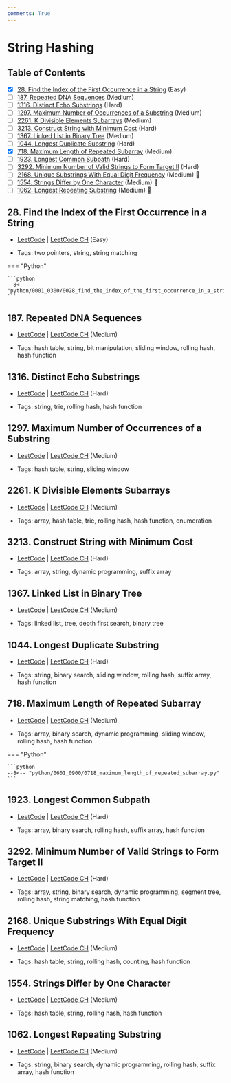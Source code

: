 ```yaml
---
comments: True
---
```


# String Hashing

## Table of Contents

- [x] [28. Find the Index of the First Occurrence in a String](https://leetcode.cn/problems/find-the-index-of-the-first-occurrence-in-a-string/) (Easy)
- [ ] [187. Repeated DNA Sequences](https://leetcode.cn/problems/repeated-dna-sequences/) (Medium)
- [ ] [1316. Distinct Echo Substrings](https://leetcode.cn/problems/distinct-echo-substrings/) (Hard)
- [ ] [1297. Maximum Number of Occurrences of a Substring](https://leetcode.cn/problems/maximum-number-of-occurrences-of-a-substring/) (Medium)
- [ ] [2261. K Divisible Elements Subarrays](https://leetcode.cn/problems/k-divisible-elements-subarrays/) (Medium)
- [ ] [3213. Construct String with Minimum Cost](https://leetcode.cn/problems/construct-string-with-minimum-cost/) (Hard)
- [ ] [1367. Linked List in Binary Tree](https://leetcode.cn/problems/linked-list-in-binary-tree/) (Medium)
- [ ] [1044. Longest Duplicate Substring](https://leetcode.cn/problems/longest-duplicate-substring/) (Hard)
- [x] [718. Maximum Length of Repeated Subarray](https://leetcode.cn/problems/maximum-length-of-repeated-subarray/) (Medium)
- [ ] [1923. Longest Common Subpath](https://leetcode.cn/problems/longest-common-subpath/) (Hard)
- [ ] [3292. Minimum Number of Valid Strings to Form Target II](https://leetcode.cn/problems/minimum-number-of-valid-strings-to-form-target-ii/) (Hard)
- [ ] [2168. Unique Substrings With Equal Digit Frequency](https://leetcode.cn/problems/unique-substrings-with-equal-digit-frequency/) (Medium) 👑
- [ ] [1554. Strings Differ by One Character](https://leetcode.cn/problems/strings-differ-by-one-character/) (Medium) 👑
- [ ] [1062. Longest Repeating Substring](https://leetcode.cn/problems/longest-repeating-substring/) (Medium) 👑

## 28. Find the Index of the First Occurrence in a String

-   [LeetCode](https://leetcode.com/problems/find-the-index-of-the-first-occurrence-in-a-string/) | [LeetCode CH](https://leetcode.cn/problems/find-the-index-of-the-first-occurrence-in-a-string/) (Easy)

-   Tags: two pointers, string, string matching

=== "Python"

    ```python
    --8<-- "python/0001_0300/0028_find_the_index_of_the_first_occurrence_in_a_string.py"
    ```



## 187. Repeated DNA Sequences

-   [LeetCode](https://leetcode.com/problems/repeated-dna-sequences/) | [LeetCode CH](https://leetcode.cn/problems/repeated-dna-sequences/) (Medium)

-   Tags: hash table, string, bit manipulation, sliding window, rolling hash, hash function


## 1316. Distinct Echo Substrings

-   [LeetCode](https://leetcode.com/problems/distinct-echo-substrings/) | [LeetCode CH](https://leetcode.cn/problems/distinct-echo-substrings/) (Hard)

-   Tags: string, trie, rolling hash, hash function


## 1297. Maximum Number of Occurrences of a Substring

-   [LeetCode](https://leetcode.com/problems/maximum-number-of-occurrences-of-a-substring/) | [LeetCode CH](https://leetcode.cn/problems/maximum-number-of-occurrences-of-a-substring/) (Medium)

-   Tags: hash table, string, sliding window


## 2261. K Divisible Elements Subarrays

-   [LeetCode](https://leetcode.com/problems/k-divisible-elements-subarrays/) | [LeetCode CH](https://leetcode.cn/problems/k-divisible-elements-subarrays/) (Medium)

-   Tags: array, hash table, trie, rolling hash, hash function, enumeration


## 3213. Construct String with Minimum Cost

-   [LeetCode](https://leetcode.com/problems/construct-string-with-minimum-cost/) | [LeetCode CH](https://leetcode.cn/problems/construct-string-with-minimum-cost/) (Hard)

-   Tags: array, string, dynamic programming, suffix array


## 1367. Linked List in Binary Tree

-   [LeetCode](https://leetcode.com/problems/linked-list-in-binary-tree/) | [LeetCode CH](https://leetcode.cn/problems/linked-list-in-binary-tree/) (Medium)

-   Tags: linked list, tree, depth first search, binary tree


## 1044. Longest Duplicate Substring

-   [LeetCode](https://leetcode.com/problems/longest-duplicate-substring/) | [LeetCode CH](https://leetcode.cn/problems/longest-duplicate-substring/) (Hard)

-   Tags: string, binary search, sliding window, rolling hash, suffix array, hash function


## 718. Maximum Length of Repeated Subarray

-   [LeetCode](https://leetcode.com/problems/maximum-length-of-repeated-subarray/) | [LeetCode CH](https://leetcode.cn/problems/maximum-length-of-repeated-subarray/) (Medium)

-   Tags: array, binary search, dynamic programming, sliding window, rolling hash, hash function

=== "Python"

    ```python
    --8<-- "python/0601_0900/0718_maximum_length_of_repeated_subarray.py"
    ```



## 1923. Longest Common Subpath

-   [LeetCode](https://leetcode.com/problems/longest-common-subpath/) | [LeetCode CH](https://leetcode.cn/problems/longest-common-subpath/) (Hard)

-   Tags: array, binary search, rolling hash, suffix array, hash function


## 3292. Minimum Number of Valid Strings to Form Target II

-   [LeetCode](https://leetcode.com/problems/minimum-number-of-valid-strings-to-form-target-ii/) | [LeetCode CH](https://leetcode.cn/problems/minimum-number-of-valid-strings-to-form-target-ii/) (Hard)

-   Tags: array, string, binary search, dynamic programming, segment tree, rolling hash, string matching, hash function


## 2168. Unique Substrings With Equal Digit Frequency

-   [LeetCode](https://leetcode.com/problems/unique-substrings-with-equal-digit-frequency/) | [LeetCode CH](https://leetcode.cn/problems/unique-substrings-with-equal-digit-frequency/) (Medium)

-   Tags: hash table, string, rolling hash, counting, hash function


## 1554. Strings Differ by One Character

-   [LeetCode](https://leetcode.com/problems/strings-differ-by-one-character/) | [LeetCode CH](https://leetcode.cn/problems/strings-differ-by-one-character/) (Medium)

-   Tags: hash table, string, rolling hash, hash function


## 1062. Longest Repeating Substring

-   [LeetCode](https://leetcode.com/problems/longest-repeating-substring/) | [LeetCode CH](https://leetcode.cn/problems/longest-repeating-substring/) (Medium)

-   Tags: string, binary search, dynamic programming, rolling hash, suffix array, hash function
